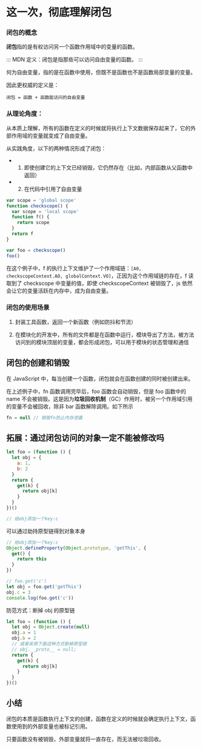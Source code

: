 # 这一次，彻底理解闭包

### 闭包的概念

**闭包**指的是有权访问另一个函数作用域中的变量的函数。

:::
MDN 定义：闭包是指那些可以访问自由变量的函数。
:::

何为自由变量，指的是在函数中使用，但既不是函数也不是函数局部变量的变量。

因此更权威的定义是：

```
闭包 = 函数 + 函数能访问的自由变量
```

### 从理论角度：

从本质上理解，所有的函数在定义的时候就将执行上下文数据保存起来了，它的外部作用域的变量就变成了自由变量。

从实践角度，以下的两种情况形成了闭包：

- 1. 即使创建它的上下文已经销毁，它仍然存在（比如，内部函数从父函数中返回）

- 2. 在代码中引用了自由变量

```js
var scope = 'global scope'
function checkscope() {
  var scope = 'local scope'
  function f() {
    return scope
  }
  return f
}

var foo = checkscope()
foo()
```

在这个例子中，f 的执行上下文维护了一个作用域链：`[A0, checkscopeContext.AO, globalContext.VO]`，正因为这个作用域链的存在，f 读取到了 checkscope 中变量的值，即使 checkscopeContext 被销毁了，js 依然会让它的变量活跃在内存中，成为自由变量。

### 闭包的使用场景

1. 封装工具函数，返回一个新函数（例如防抖和节流）

2. 在模块化的开发中，所有的文件都是在函数中运行，模块导出了方法，被方法访问到的模块顶层的变量，都会形成闭包，可以用于模块的状态管理和通信

## 闭包的创建和销毁

在 JavaScript 中，每当创建一个函数，闭包就会在函数创建的同时被创建出来。

在上述例子中，fn 函数调用完毕后，foo 函数会自动销毁，但是 foo 函数中的 name 不会被销毁。这是因为**垃圾回收机制**（GC）作用时，被另一个作用域引用的变量不会被回收，除非 bar 函数解除调用。如下所示

```js
fn = null // 销毁fn防止内存泄露
```

## 拓展：通过闭包访问的对象一定不能被修改吗

```js
let foo = (function () {
  let obj = {
    a: 1,
    b: 2
  }
  return {
    get(k) {
      return obj[k]
    }
  }
})()

// 给obj添加一个key:c
```

可以通过劫持原型链得到对象本身

```js
// 给obj添加一个key:c
Object.defineProperty(Object.prototype, 'getThis', {
  get() {
    return this
  }
})

// foo.get('c')
let obj = foo.get('getThis')
obj.c = 3
console.log(foo.get('c'))
```

防范方式：断掉 obj 的原型链

```js
let foo = (function () {
  let obj = Object.create(null)
  obj.a = 1
  obj.b = 2
  // 或者采用下面这种方式断掉原型链
  // obj.__proto__ = null;
  return {
    get(k) {
      return obj[k]
    }
  }
})()
```

## 小结

闭包的本质是函数执行上下文的创建，函数在定义的时候就会确定执行上下文，函数使用到的外部变量也被标记引用。

只要函数没有被销毁，外部变量就将一直存在，而无法被垃圾回收。
